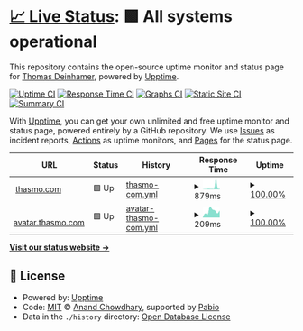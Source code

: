 # [📈 Live Status](https://status.thasmo.dev): <!--live status--> **🟩 All systems operational**

This repository contains the open-source uptime monitor and status page for [Thomas Deinhamer](https://thasmo.com/), powered by [Upptime](https://github.com/upptime/upptime).

[![Uptime CI](https://github.com/thasmo/status/workflows/Uptime%20CI/badge.svg)](https://github.com/thasmo/status/actions?query=workflow%3A%22Uptime+CI%22)
[![Response Time CI](https://github.com/thasmo/status/workflows/Response%20Time%20CI/badge.svg)](https://github.com/thasmo/status/actions?query=workflow%3A%22Response+Time+CI%22)
[![Graphs CI](https://github.com/thasmo/status/workflows/Graphs%20CI/badge.svg)](https://github.com/thasmo/status/actions?query=workflow%3A%22Graphs+CI%22)
[![Static Site CI](https://github.com/thasmo/status/workflows/Static%20Site%20CI/badge.svg)](https://github.com/thasmo/status/actions?query=workflow%3A%22Static+Site+CI%22)
[![Summary CI](https://github.com/thasmo/status/workflows/Summary%20CI/badge.svg)](https://github.com/thasmo/status/actions?query=workflow%3A%22Summary+CI%22)

With [Upptime](https://upptime.js.org), you can get your own unlimited and free uptime monitor and status page, powered entirely by a GitHub repository. We use [Issues](https://github.com/thasmo/status/issues) as incident reports, [Actions](https://github.com/thasmo/status/actions) as uptime monitors, and [Pages](https://status.thasmo.dev) for the status page.

<!--start: status pages-->
<!-- This summary is generated by Upptime (https://github.com/upptime/upptime) -->
<!-- Do not edit this manually, your changes will be overwritten -->
<!-- prettier-ignore -->
| URL | Status | History | Response Time | Uptime |
| --- | ------ | ------- | ------------- | ------ |
| <img alt="" src="https://icons.duckduckgo.com/ip3/thasmo.com.ico" height="13"> [thasmo.com](https://thasmo.com/) | 🟩 Up | [thasmo-com.yml](https://github.com/thasmo/status/commits/HEAD/history/thasmo-com.yml) | <details><summary><img alt="Response time graph" src="./graphs/thasmo-com/response-time-week.png" height="20"> 879ms</summary><br><a href="https://status.thasmo.dev/history/thasmo-com"><img alt="Response time 475" src="https://img.shields.io/endpoint?url=https%3A%2F%2Fraw.githubusercontent.com%2Fthasmo%2Fstatus%2FHEAD%2Fapi%2Fthasmo-com%2Fresponse-time.json"></a><br><a href="https://status.thasmo.dev/history/thasmo-com"><img alt="24-hour response time 148" src="https://img.shields.io/endpoint?url=https%3A%2F%2Fraw.githubusercontent.com%2Fthasmo%2Fstatus%2FHEAD%2Fapi%2Fthasmo-com%2Fresponse-time-day.json"></a><br><a href="https://status.thasmo.dev/history/thasmo-com"><img alt="7-day response time 879" src="https://img.shields.io/endpoint?url=https%3A%2F%2Fraw.githubusercontent.com%2Fthasmo%2Fstatus%2FHEAD%2Fapi%2Fthasmo-com%2Fresponse-time-week.json"></a><br><a href="https://status.thasmo.dev/history/thasmo-com"><img alt="30-day response time 475" src="https://img.shields.io/endpoint?url=https%3A%2F%2Fraw.githubusercontent.com%2Fthasmo%2Fstatus%2FHEAD%2Fapi%2Fthasmo-com%2Fresponse-time-month.json"></a><br><a href="https://status.thasmo.dev/history/thasmo-com"><img alt="1-year response time 475" src="https://img.shields.io/endpoint?url=https%3A%2F%2Fraw.githubusercontent.com%2Fthasmo%2Fstatus%2FHEAD%2Fapi%2Fthasmo-com%2Fresponse-time-year.json"></a></details> | <details><summary><a href="https://status.thasmo.dev/history/thasmo-com">100.00%</a></summary><a href="https://status.thasmo.dev/history/thasmo-com"><img alt="All-time uptime 100.00%" src="https://img.shields.io/endpoint?url=https%3A%2F%2Fraw.githubusercontent.com%2Fthasmo%2Fstatus%2FHEAD%2Fapi%2Fthasmo-com%2Fuptime.json"></a><br><a href="https://status.thasmo.dev/history/thasmo-com"><img alt="24-hour uptime 100.00%" src="https://img.shields.io/endpoint?url=https%3A%2F%2Fraw.githubusercontent.com%2Fthasmo%2Fstatus%2FHEAD%2Fapi%2Fthasmo-com%2Fuptime-day.json"></a><br><a href="https://status.thasmo.dev/history/thasmo-com"><img alt="7-day uptime 100.00%" src="https://img.shields.io/endpoint?url=https%3A%2F%2Fraw.githubusercontent.com%2Fthasmo%2Fstatus%2FHEAD%2Fapi%2Fthasmo-com%2Fuptime-week.json"></a><br><a href="https://status.thasmo.dev/history/thasmo-com"><img alt="30-day uptime 100.00%" src="https://img.shields.io/endpoint?url=https%3A%2F%2Fraw.githubusercontent.com%2Fthasmo%2Fstatus%2FHEAD%2Fapi%2Fthasmo-com%2Fuptime-month.json"></a><br><a href="https://status.thasmo.dev/history/thasmo-com"><img alt="1-year uptime 100.00%" src="https://img.shields.io/endpoint?url=https%3A%2F%2Fraw.githubusercontent.com%2Fthasmo%2Fstatus%2FHEAD%2Fapi%2Fthasmo-com%2Fuptime-year.json"></a></details>
| <img alt="" src="https://icons.duckduckgo.com/ip3/avatar.thasmo.com.ico" height="13"> [avatar.thasmo.com](https://avatar.thasmo.com/) | 🟩 Up | [avatar-thasmo-com.yml](https://github.com/thasmo/status/commits/HEAD/history/avatar-thasmo-com.yml) | <details><summary><img alt="Response time graph" src="./graphs/avatar-thasmo-com/response-time-week.png" height="20"> 209ms</summary><br><a href="https://status.thasmo.dev/history/avatar-thasmo-com"><img alt="Response time 380" src="https://img.shields.io/endpoint?url=https%3A%2F%2Fraw.githubusercontent.com%2Fthasmo%2Fstatus%2FHEAD%2Fapi%2Favatar-thasmo-com%2Fresponse-time.json"></a><br><a href="https://status.thasmo.dev/history/avatar-thasmo-com"><img alt="24-hour response time 223" src="https://img.shields.io/endpoint?url=https%3A%2F%2Fraw.githubusercontent.com%2Fthasmo%2Fstatus%2FHEAD%2Fapi%2Favatar-thasmo-com%2Fresponse-time-day.json"></a><br><a href="https://status.thasmo.dev/history/avatar-thasmo-com"><img alt="7-day response time 209" src="https://img.shields.io/endpoint?url=https%3A%2F%2Fraw.githubusercontent.com%2Fthasmo%2Fstatus%2FHEAD%2Fapi%2Favatar-thasmo-com%2Fresponse-time-week.json"></a><br><a href="https://status.thasmo.dev/history/avatar-thasmo-com"><img alt="30-day response time 380" src="https://img.shields.io/endpoint?url=https%3A%2F%2Fraw.githubusercontent.com%2Fthasmo%2Fstatus%2FHEAD%2Fapi%2Favatar-thasmo-com%2Fresponse-time-month.json"></a><br><a href="https://status.thasmo.dev/history/avatar-thasmo-com"><img alt="1-year response time 380" src="https://img.shields.io/endpoint?url=https%3A%2F%2Fraw.githubusercontent.com%2Fthasmo%2Fstatus%2FHEAD%2Fapi%2Favatar-thasmo-com%2Fresponse-time-year.json"></a></details> | <details><summary><a href="https://status.thasmo.dev/history/avatar-thasmo-com">100.00%</a></summary><a href="https://status.thasmo.dev/history/avatar-thasmo-com"><img alt="All-time uptime 100.00%" src="https://img.shields.io/endpoint?url=https%3A%2F%2Fraw.githubusercontent.com%2Fthasmo%2Fstatus%2FHEAD%2Fapi%2Favatar-thasmo-com%2Fuptime.json"></a><br><a href="https://status.thasmo.dev/history/avatar-thasmo-com"><img alt="24-hour uptime 100.00%" src="https://img.shields.io/endpoint?url=https%3A%2F%2Fraw.githubusercontent.com%2Fthasmo%2Fstatus%2FHEAD%2Fapi%2Favatar-thasmo-com%2Fuptime-day.json"></a><br><a href="https://status.thasmo.dev/history/avatar-thasmo-com"><img alt="7-day uptime 100.00%" src="https://img.shields.io/endpoint?url=https%3A%2F%2Fraw.githubusercontent.com%2Fthasmo%2Fstatus%2FHEAD%2Fapi%2Favatar-thasmo-com%2Fuptime-week.json"></a><br><a href="https://status.thasmo.dev/history/avatar-thasmo-com"><img alt="30-day uptime 100.00%" src="https://img.shields.io/endpoint?url=https%3A%2F%2Fraw.githubusercontent.com%2Fthasmo%2Fstatus%2FHEAD%2Fapi%2Favatar-thasmo-com%2Fuptime-month.json"></a><br><a href="https://status.thasmo.dev/history/avatar-thasmo-com"><img alt="1-year uptime 100.00%" src="https://img.shields.io/endpoint?url=https%3A%2F%2Fraw.githubusercontent.com%2Fthasmo%2Fstatus%2FHEAD%2Fapi%2Favatar-thasmo-com%2Fuptime-year.json"></a></details>

<!--end: status pages-->

[**Visit our status website →**](https://status.thasmo.dev)

## 📄 License

- Powered by: [Upptime](https://github.com/upptime/upptime)
- Code: [MIT](./LICENSE) © [Anand Chowdhary](https://anandchowdhary.com), supported by [Pabio](https://pabio.com)
- Data in the `./history` directory: [Open Database License](https://opendatacommons.org/licenses/odbl/1-0/)
